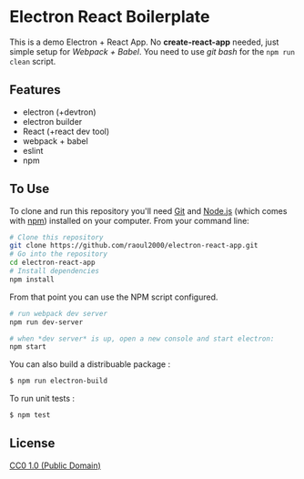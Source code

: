 # Electron React Boilerplate

This is a demo Electron + React App. No **create-react-app** needed, just simple setup for *Webpack + Babel*.
You need to use *git bash* for the `npm run clean` script.

## Features

- electron (+devtron)
- electron builder
- React (+react dev tool)
- webpack + babel
- eslint
- npm


## To Use

To clone and run this repository you'll need [Git](https://git-scm.com) and [Node.js](https://nodejs.org/en/download/) (which comes with [npm](http://npmjs.com)) installed on your computer. From your command line:

```bash
# Clone this repository
git clone https://github.com/raoul2000/electron-react-app.git
# Go into the repository
cd electron-react-app
# Install dependencies
npm install
```
From that point you can use the NPM script configured.
```bash
# run webpack dev server
npm run dev-server

# when *dev server* is up, open a new console and start electron:
npm start
```

You can also build a distribuable package :
```bash
$ npm run electron-build
```

To run unit tests : 
```bash
$ npm test
```

## License

[CC0 1.0 (Public Domain)](LICENSE.md)

